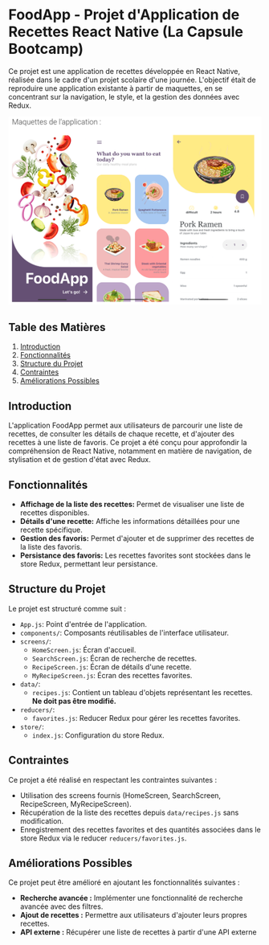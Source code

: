 # FoodApp - Projet d'Application de Recettes React Native (La Capsule Bootcamp)

Ce projet est une application de recettes développée en React Native, réalisée dans le cadre d'un projet scolaire d'une journée. L'objectif était de reproduire une application existante à partir de maquettes, en se concentrant sur la navigation, le style, et la gestion des données avec Redux.

![Screenshots](screenshot.png)

## Table des Matières

1.  [Introduction](#introduction)
2.  [Fonctionnalités](#fonctionnalites)
3.  [Structure du Projet](#structure-du-projet)
4.  [Contraintes](#contraintes)
5.  [Améliorations Possibles](#ameliorations-possibles)

## Introduction

L'application FoodApp permet aux utilisateurs de parcourir une liste de recettes, de consulter les détails de chaque recette, et d'ajouter des recettes à une liste de favoris. Ce projet a été conçu pour approfondir la compréhension de React Native, notamment en matière de navigation, de stylisation et de gestion d'état avec Redux.

## Fonctionnalités

*   **Affichage de la liste des recettes:** Permet de visualiser une liste de recettes disponibles.
*   **Détails d'une recette:** Affiche les informations détaillées pour une recette spécifique.
*   **Gestion des favoris:** Permet d'ajouter et de supprimer des recettes de la liste des favoris.
*   **Persistance des favoris:** Les recettes favorites sont stockées dans le store Redux, permettant leur persistance.


## Structure du Projet

Le projet est structuré comme suit :

*   `App.js`: Point d'entrée de l'application.
*   `components/`: Composants réutilisables de l'interface utilisateur.
*   `screens/`:
    *   `HomeScreen.js`: Écran d'accueil.
    *   `SearchScreen.js`: Écran de recherche de recettes.
    *   `RecipeScreen.js`: Écran de détails d'une recette.
    *   `MyRecipeScreen.js`: Écran des recettes favorites.
*   `data/`:
    *   `recipes.js`: Contient un tableau d'objets représentant les recettes. **Ne doit pas être modifié.**
*   `reducers/`:
    *   `favorites.js`: Reducer Redux pour gérer les recettes favorites.
*   `store/`:
    *   `index.js`: Configuration du store Redux.

## Contraintes

Ce projet a été réalisé en respectant les contraintes suivantes :

*   Utilisation des screens fournis (HomeScreen, SearchScreen, RecipeScreen, MyRecipeScreen).
*   Récupération de la liste des recettes depuis `data/recipes.js` sans modification.
*   Enregistrement des recettes favorites et des quantités associées dans le store Redux via le reducer `reducers/favorites.js`.

## Améliorations Possibles

Ce projet peut être amélioré en ajoutant les fonctionnalités suivantes :

*   **Recherche avancée :** Implémenter une fonctionnalité de recherche avancée avec des filtres.
*   **Ajout de recettes :** Permettre aux utilisateurs d'ajouter leurs propres recettes.
*   **API externe :** Récupérer une liste de recettes à partir d'une API externe


